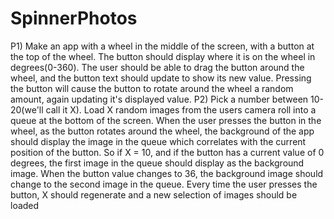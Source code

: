 # SpinnerPhotos
P1) Make an app with a wheel in the middle of the screen, with a button at the top of the wheel. The button should display where it is on the wheel in degrees(0-360). The user should be able to drag the button around the wheel, and the button text should update to show its new value. Pressing the button will cause the button to rotate around the wheel a random amount, again updating it's displayed value.
P2) Pick a number between 10-20(we'll call it X). Load X random images from the users camera roll into a queue at the bottom of the screen. When the user presses the button in the wheel, as the button rotates around the wheel, the background of the app should display the image in the queue which correlates with the current position of the button. So if X = 10, and if the button has a current value of 0 degrees, the first image in the queue should display as the background image. When the button value changes to 36, the background image should change to the second image in the queue. Every time the user presses the button, X should regenerate and a new selection of images should be loaded  
